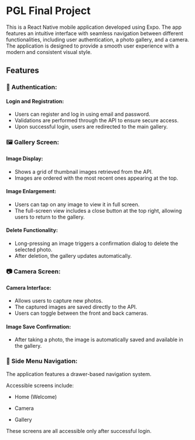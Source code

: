 # PGL Final Project

This is a React Native mobile application developed using Expo. The app features an intuitive interface with seamless navigation between different functionalities, including user authentication, a photo gallery, and a camera. The application is designed to provide a smooth user experience with a modern and consistent visual style.

## Features

### 🔑 Authentication:

#### Login and Registration:

- Users can register and log in using email and password.
- Validations are performed through the API to ensure secure access.
- Upon successful login, users are redirected to the main gallery.

### 🖼️ Gallery Screen:

#### Image Display:

- Shows a grid of thumbnail images retrieved from the API.
- Images are ordered with the most recent ones appearing at the top.

#### Image Enlargement:

- Users can tap on any image to view it in full screen.
- The full-screen view includes a close button at the top right, allowing users to return to the gallery.

#### Delete Functionality:

- Long-pressing an image triggers a confirmation dialog to delete the selected photo.
- After deletion, the gallery updates automatically.

### 📷 Camera Screen:

#### Camera Interface:

- Allows users to capture new photos.
- The captured images are saved directly to the API.
- Users can toggle between the front and back cameras.

#### Image Save Confirmation:

- After taking a photo, the image is automatically saved and available in the gallery.

### 📂 Side Menu Navigation:

The application features a drawer-based navigation system.

Accessible screens include:

- Home (Welcome)

- Camera

- Gallery

These screens are all accessible only after successful login.
